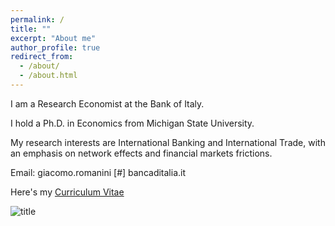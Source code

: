 ```yaml
---
permalink: /
title: ""
excerpt: "About me"
author_profile: true
redirect_from: 
  - /about/
  - /about.html
---
```



I am a Research Economist at the Bank of Italy.

I hold a Ph.D. in Economics from Michigan State University.

My research interests are International Banking and International Trade, with an emphasis on network effects and financial markets frictions. 

Email:  giacomo.romanini [#] bancaditalia.it



Here's my <a href="https://www.overleaf.com/download/project/64e87a7650307e53a97b958f/build/18b780084bd-e9a4bc7e8c2f9cab/output/output.pdf?compileGroup=standard&clsiserverid=clsi-pre-emp-n2d-c-f-vmv8&enable_pdf_caching=true&popupDownload=true" target="blank">Curriculum Vitae</a>

![title](images/profile.jpg)
